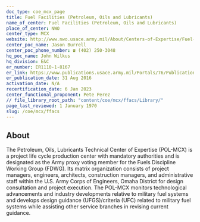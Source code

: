 ```yaml
---
doc_type: coe_mcx_page
title: Fuel Facilities (Petroleum, Oils and Lubricants)
name_of_center: Fuel Facilities (Petroleum, Oils and Lubricants)
place_of_center: NWO
center_type: MCX
website: http://www.nwo.usace.army.mil/About/Centers-of-Expertise/Fuel-Systems/
center_poc_name: Jason Burrell
center_poc_phone_number: ☎ (402) 250-3048
hq_poc_name: John Wilkus
hq_division: E&C
er_number: ER1110-1-8167
er_link: https://www.publications.usace.army.mil/Portals/76/Publications/EngineerRegulations/ER_1110-1-8167.pdf?ver=b6vxYRi-2USAbe4oCCm0Xw%3d%3d
er_publication_date: 31 Aug 2016
activation_date: N/A
recertification_date: 6 Jan 2023
center_functional_proponent: Pete Perez
// file_library_root_path: "content/coe/mcx/ffacs/Library/"
page_last_reviewed: 1 January 1970
slug: /coe/mcx/ffacs
---
```


## About

The Petroleum, Oils, Lubricants Technical Center of Expertise (POL-MCX) is a project life cycle production center with mandatory authorities and is designated as the Army proxy voting member for the Fuels Discipline Working Group (FDWG). Its matrix organization consists of project managers, engineers, architects, construction managers, and administrative staff within the U.S. Army Corps of Engineers, Omaha District for design consultation and project execution. The POL-MCX monitors technological advancements and industry developments relative to military fuel systems and develops design guidance (UFGS)/criteria (UFC) related to military fuel systems while assisting other service branches in revising current guidance.
